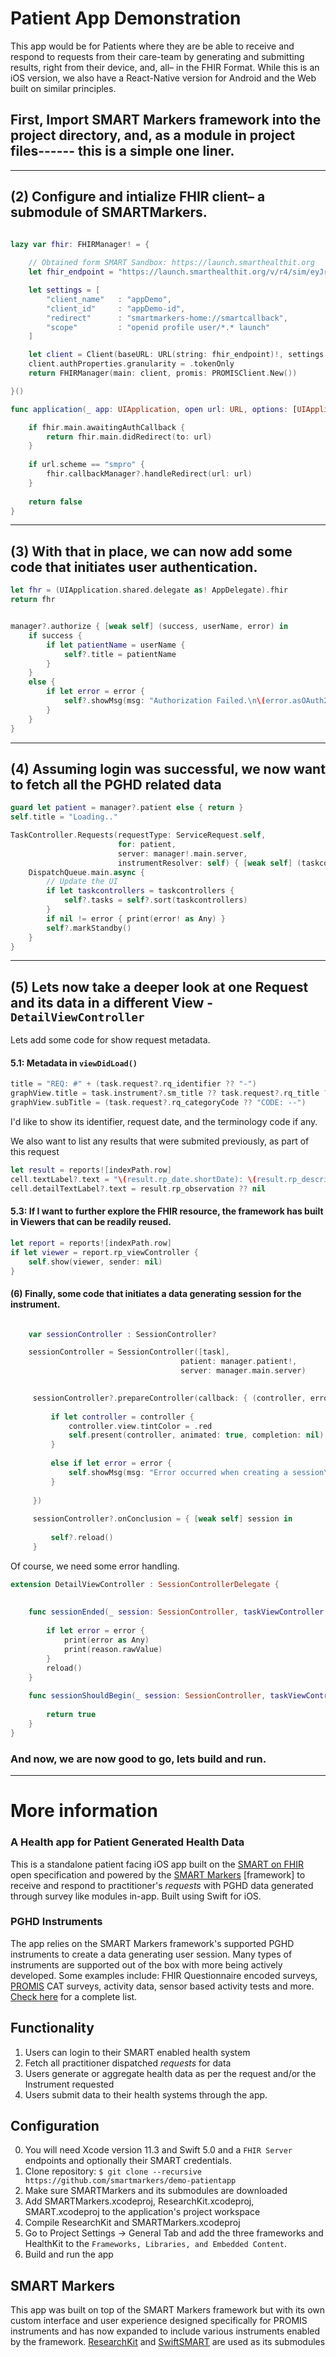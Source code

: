 Patient App Demonstration
=====================


This app would be for Patients where they are be able to receive and respond to requests from their care-team by generating and submitting results, right from  their device, and, all– in the FHIR Format. While this is an iOS version, we also have a React-Native version for Android and the Web built on similar principles.


## First, Import SMART Markers framework into the  project directory, and, as a module in project files------  this is a simple one liner.

-----------------------------------

## (2) Configure and intialize FHIR client– a submodule of SMARTMarkers. 

```swift

lazy var fhir: FHIRManager! = {
    
    // Obtained form SMART Sandbox: https://launch.smarthealthit.org
    let fhir_endpoint = "https://launch.smarthealthit.org/v/r4/sim/eyJrIjoiMSIsImIiOiJmYzIwMGZhMi0xMmM5LTQyNzYtYmE0YS1lMDYwMWQ0MjRlNTUifQ/fhir"

    let settings = [
        "client_name"   : "appDemo",
        "client_id"     : "appDemo-id",
        "redirect"      : "smartmarkers-home://smartcallback",
        "scope"         : "openid profile user/*.* launch"
    ]

    let client = Client(baseURL: URL(string: fhir_endpoint)!, settings: settings)
    client.authProperties.granularity = .tokenOnly
    return FHIRManager(main: client, promis: PROMISClient.New())

}()

func application(_ app: UIApplication, open url: URL, options: [UIApplicationOpenURLOptionsKey : Any] = [:]) -> Bool {

	if fhir.main.awaitingAuthCallback {
		return fhir.main.didRedirect(to: url)
	}
	
	if url.scheme == "smpro" {
		fhir.callbackManager?.handleRedirect(url: url)
	}
	
	return false
}
```
-----------------------------------

## (3) With that in place, we can now add some code that initiates user authentication.

```swift
let fhr = (UIApplication.shared.delegate as! AppDelegate).fhir
return fhr


manager?.authorize { [weak self] (success, userName, error) in
	if success {
		if let patientName = userName {
			self?.title = patientName
		}
	}
	else {
		if let error = error {
			self?.showMsg(msg: "Authorization Failed.\n\(error.asOAuth2Error.localizedDescription)")
		}
	}
}
```

-----------------------------------

## (4) Assuming login was successful, we now want to fetch all the PGHD related data


```swift
guard let patient = manager?.patient else { return }
self.title = "Loading.."

TaskController.Requests(requestType: ServiceRequest.self,
                        for: patient,
                        server: manager!.main.server,
                        instrumentResolver: self) { [weak self] (taskcontrollers, error) in
    DispatchQueue.main.async {
        // Update the UI
        if let taskcontrollers = taskcontrollers {
            self?.tasks = self?.sort(taskcontrollers)
        }
        if nil != error { print(error! as Any) }
        self?.markStandby()
    }
}

```

-----------------------------------


## (5) Lets now take a deeper look at one Request and its data in a different View - `DetailViewController`

Lets add some code for show request metadata.
#### 5.1: Metadata in `viewDidLoad()`
```swift
title = "REQ: #" + (task.request?.rq_identifier ?? "-")
graphView.title = task.instrument?.sm_title ?? task.request?.rq_title ?? "-"
graphView.subTitle = (task.request?.rq_categoryCode ?? "CODE: --")
```
I'd like to show its identifier, request date, and the terminology code if any.

We also want to list  any results that were submited previously, as part of this request  
```swift
let result = reports![indexPath.row]
cell.textLabel?.text = "\(result.rp_date.shortDate): \(result.rp_description ?? "--")"
cell.detailTextLabel?.text = result.rp_observation ?? nil
```

#### 5.3: If I want to further explore the FHIR resource, the framework has built in Viewers that can be readily reused.

```swift
let report = reports![indexPath.row]
if let viewer = report.rp_viewController {
    self.show(viewer, sender: nil)
}
```


#### (6) Finally, some code that initiates a data generating session for the instrument. 


```swift

    var sessionController : SessionController?

    sessionController = SessionController([task],
                                      patient: manager.patient!, 
                                      server: manager.main.server)

     
     sessionController?.prepareController(callback: { (controller, error) in
         
         if let controller = controller {
             controller.view.tintColor = .red
             self.present(controller, animated: true, completion: nil)
         }
         
         else if let error = error {
             self.showMsg(msg: "Error occurred when creating a session\n\(error.localizedDescription)")
         }
         
     })
     
     sessionController?.onConclusion = { [weak self] session in
         
         self?.reload()
     }
```

Of course, we need some error handling.
```swift
extension DetailViewController : SessionControllerDelegate {
    
    
    func sessionEnded(_ session: SessionController, taskViewController: ORKTaskViewController, reason: ORKTaskViewControllerFinishReason, error: Error?) {
    
        if let error = error {
            print(error as Any)
            print(reason.rawValue)
        }
        reload()
    }
    
    func sessionShouldBegin(_ session: SessionController, taskViewController: ORKTaskViewController, reason: ORKTaskViewControllerFinishReason, error: Error?) -> Bool {
        
        return true
    }
}
```

### And now, we are now good to go, lets build and run. 






-----------------------------------------------------------------

# More information

### A Health app for Patient Generated Health Data

This is a standalone patient facing iOS app built on the [SMART on FHIR][sf] open specification and powered by the [SMART Markers][sm] [framework] to receive and respond to practitioner's _requests_ with PGHD data generated through survey like modules in-app. Built using Swift for iOS.

### PGHD Instruments

The app relies on the SMART Markers framework's supported PGHD instruments to create a data generating user session. Many types of instruments are supported out of the box with more being actively developed. Some examples include: FHIR Questionnaire encoded surveys, [PROMIS][promis] CAT surveys, activity data, sensor based activity tests and more. [Check here][ilist] for a complete list.


Functionality
-------------

1. Users can login to their SMART enabled health system
2. Fetch all practitioner dispatched _requests_ for data
3. Users generate or aggregate health data as per the request and/or the Instrument requested
4. Users submit data to their health systems through the app.


Configuration
------------
0. You will need Xcode version 11.3 and Swift 5.0 and a `FHIR Server` endpoints and optionally their SMART credentials.
1. Clone repository: `$ git clone --recursive https://github.com/smartmarkers/demo-patientapp`
2. Make sure SMARTMarkers and its submodules are downloaded
1. Add SMARTMarkers.xcodeproj, ResearchKit.xcodeproj, SMART.xcodeproj to the application's project workspace
4. Compile ResearchKit and SMARTMarkers.xcodeproj
5. Go to Project Settings -> General Tab and add the three frameworks and HealthKit to the `Frameworks, Libraries, and Embedded Content`.
6. Build and run the app


SMART Markers
-------------
This app was built on top of the SMART Markers framework but with its own custom interface and user experience designed specifically for PROMIS instruments and has now expanded to include various instruments enabled by the framework. [ResearchKit][rk] and [SwiftSMART][sw] are used as its submodules


[sm]: https://github.com/smartmarkers/smartmarkers-ios
[sf]: https://docs.smarthealthit.org
[promis]: https://healthmeasures.net
[ilist]: https://github.com/SMARTMarkers/smartmarkers-ios/tree/master/Sources/Instruments
[rk]: https://researchkit.org
[sw]: https://github.com/smart-on-fhir/Swift-SMART


